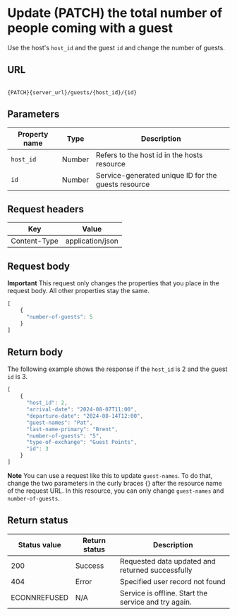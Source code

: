 # Update (PATCH) the total number of people coming with a guest

Use the host's `host_id` and the guest `id` and change the number of guests.

## URL

```shell

{PATCH}{server_url}/guests/{host_id}/{id}

```

## Parameters

| Property name | Type | Description |
| ------------- | ----------- | ----------- |
| `host_id` | Number | Refers to the host id in the hosts resource |
| `id` | Number | Service-generated unique ID for the guests resource |


## Request headers

| Key | Value |
|---|---|
| Content-Type | application/json |

## Request body

**Important** This request only changes the properties that you place in the request body. All other properties stay the same.

```js
[
    {
      "number-of-guests": 5      
    }
]
```

## Return body

The following example shows the response if the `host_id` is 2 and the guest `id` is 3.

```js
[
    {
      "host_id": 2,
      "arrival-date": "2024-08-07T11:00",
      "departure-date": "2024-08-14T12:00", 
      "guest-names": "Pat",
      "last-name-primary": "Brent",
      "number-of-guests": "5",
      "type-of-exchange": "Guest Points",  
      "id": 3
    }
]
```

**Note** You can use a request like this to update `guest-names`. To do that, change the two parameters in the curly braces {} after the resource name of the request URL. In this resource, you can only change `guest-names` and `number-of-guests`.

## Return status

| Status value | Return status | Description |
| ------------- | ----------- | ----------- |
| 200 | Success | Requested data updated and returned successfully |
| 404 | Error | Specified user record not found |
| ECONNREFUSED | N/A | Service is offline. Start the service and try again. |
